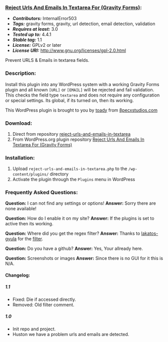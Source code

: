 ### [Reject Urls And Emails In Textarea For (Gravity Forms)](https://wordpress.org/plugins/reject-urls-and-emails-in-textarea/):
- __*Contributors:*__ InternalError503
- __*Tags:*__ gravity forms, gravity, url detection, email detection, validation
- __*Requires at least:*__ 3.0
- __*Tested up to:*__ 4.4.1
- __*Stable tag:*__ 1.1
- __*License:*__ GPLv2 or later
- __*License URI:*__ http://www.gnu.org/licenses/gpl-2.0.html

Prevent URLS & Emails in textarea fields.

### Description:

Install this plugin into any WordPress system with a working Gravity Forms plugin and all known `[URL]` or `[EMAIL]` will be rejected and fail validation. 
This checks the field type `textarea` and does not require any configuration or special settings. 
Its global, if its turned on, then its working.

This WordPress plugin is brought to you by [toady](https://github.com/InternalError503) from [8pecxstudios.com](https://8pecxstudios.com)

### Download:

1. Direct from repository [reject-urls-and-emails-in-textarea](https://github.com/InternalError503/reject-urls-and-emails-in-textarea/archive/master.zip "Master Branch")
2. From WordPress.org plugin repository [Reject Urls And Emails In Textarea For (Gravity Forms)](https://wordpress.org/plugins/reject-urls-and-emails-in-textarea/)

### Installation:

1. Upload `reject-urls-and-emails-in-textarea.php` to the `/wp-content/plugins/` directory
2. Activate the plugin through the `Plugins` menu in WordPress

### Frequently Asked Questions:

__Question:__ I can not find any settings or options!
__Answer:__ Sorry there are none available!

__Question:__ How do I enable it on my site?
__Answer:__ If the plugins is set to active then its working.

__Question:__ Where did you get the regex filter?
__Answer:__ Thanks to [lakatos-gyula](http://stackoverflow.com/users/1420715/lakatos-gyula) for the [filter](http://stackoverflow.com/a/16481681 "stackoverflow.com").

__Question:__ Do you have a github?
__Answer:__ Yes, Your allready here.

__Question:__ Screenshots or images
__Answer:__ Since there is no GUI for it this is N/A.

#### Changelog:

##### 1.1
- Fixed: Die if accessed directly.
- Removed: Old filter comment.

##### 1.0
- Init repo and project.
- Huston we have a problem urls and emails are detected.
